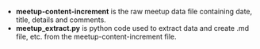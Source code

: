 * **meetup-content-increment** is the raw meetup data file containing date, title, details and comments.
* **meetup_extract.py** is python code used to extract data and create .md file, etc. from the meetup-content-increment file.
